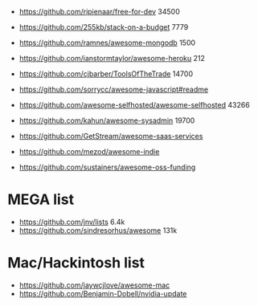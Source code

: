 * https://github.com/ripienaar/free-for-dev 34500
* https://github.com/255kb/stack-on-a-budget 7779
* https://github.com/ramnes/awesome-mongodb 1500
* https://github.com/ianstormtaylor/awesome-heroku 212
* https://github.com/cjbarber/ToolsOfTheTrade 14700

* https://github.com/sorrycc/awesome-javascript#readme

* https://github.com/awesome-selfhosted/awesome-selfhosted 43266
* https://github.com/kahun/awesome-sysadmin 19700

* https://github.com/GetStream/awesome-saas-services
* https://github.com/mezod/awesome-indie
* https://github.com/sustainers/awesome-oss-funding


# MEGA list
* https://github.com/jnv/lists 6.4k
* https://github.com/sindresorhus/awesome 131k

# Mac/Hackintosh list
* https://github.com/jaywcjlove/awesome-mac
* https://github.com/Benjamin-Dobell/nvidia-update
